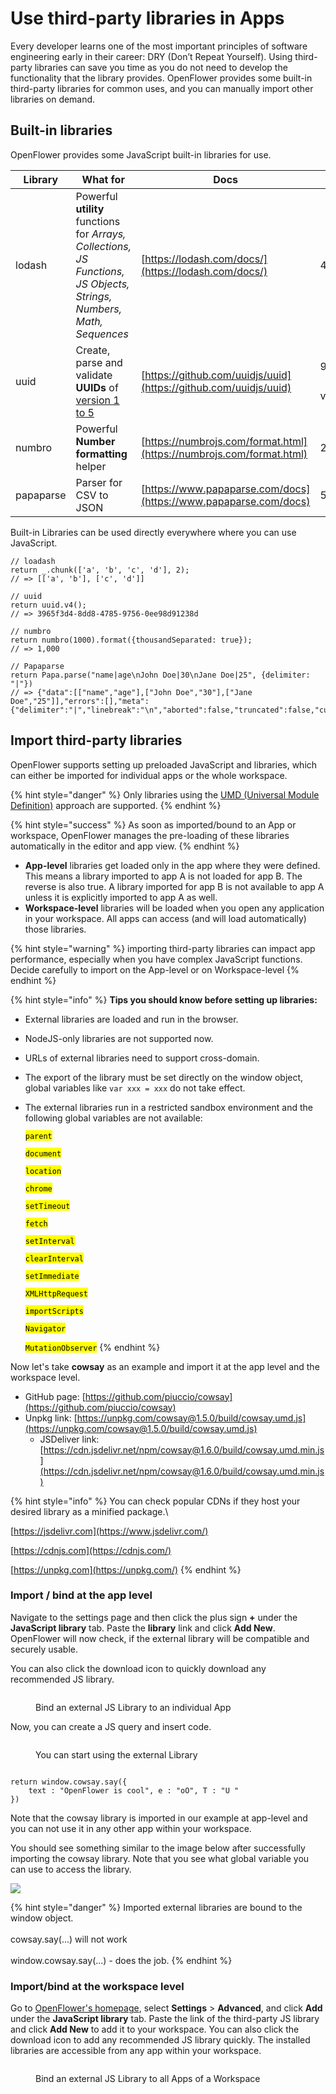 # Use third-party libraries in Apps

Every developer learns one of the most important principles of software engineering early in their career: DRY (Don’t Repeat Yourself). Using third-party libraries can save you time as you do not need to develop the functionality that the library provides. OpenFlower provides some built-in third-party libraries for common uses, and you can manually import other libraries on demand.

## Built-in libraries

OpenFlower provides some JavaScript built-in libraries for use.

| Library   | What for                                                                                                              | Docs                                                                 | Version                    |
| --------- | --------------------------------------------------------------------------------------------------------------------- | -------------------------------------------------------------------- | -------------------------- |
| lodash    | Powerful **utility** functions for _Arrays, Collections, JS Functions, JS Objects, Strings, Numbers, Math, Sequences_ | [https://lodash.com/docs/](https://lodash.com/docs/)                 | 4.17.21                    |
| uuid      | Create, parse and validate **UUIDs** of [version 1 to 5](https://www.uuidtools.com/uuid-versions-explained)           | [https://github.com/uuidjs/uuid](https://github.com/uuidjs/uuid)     | 9.0.0（Support v1/v3/v4/v5） |
| numbro    | Powerful **Number formatting** helper                                                                                 | [https://numbrojs.com/format.html](https://numbrojs.com/format.html) | 2.3.6                      |
| papaparse | Parser for CSV to JSON                                                                                                | [https://www.papaparse.com/docs](https://www.papaparse.com/docs)     | 5.3.2                      |

Built-in Libraries can be used directly everywhere where you can use JavaScript.

```
// loadash
return _.chunk(['a', 'b', 'c', 'd'], 2);
// => [['a', 'b'], ['c', 'd']]

// uuid
return uuid.v4();
// => 3965f3d4-8dd8-4785-9756-0ee98d91238d

// numbro
return numbro(1000).format({thousandSeparated: true});
// => 1,000

// Papaparse
return Papa.parse("name|age\nJohn Doe|30\nJane Doe|25", {delimiter: "|"})
// => {"data":[["name","age"],["John Doe","30"],["Jane Doe","25"]],"errors":[],"meta":{"delimiter":"|","linebreak":"\n","aborted":false,"truncated":false,"cursor":32}}
```

## Import third-party libraries

OpenFlower supports setting up preloaded JavaScript and libraries, which can either be imported for individual apps or the whole workspace.

{% hint style="danger" %}
Only libraries using the [UMD (Universal Module Definition)](https://github.com/umdjs/umd) approach are supported.&#x20;
{% endhint %}

{% hint style="success" %}
As soon as imported/bound to an App or workspace, OpenFlower manages the pre-loading of these libraries automatically in the editor and app view.
{% endhint %}

* **App-level** libraries get loaded only in the app where they were defined. This means a library imported to app A is not loaded for app B. The reverse is also true. A library imported for app B is not available to app A unless it is explicitly imported to app A as well.
* **Workspace-level** libraries will be loaded when you open any application in your workspace. All apps can access (and will load automatically) those libraries.

{% hint style="warning" %}
importing third-party libraries can impact app performance, especially when you have complex JavaScript functions. Decide carefully to import on the App-level or on Workspace-level
{% endhint %}

{% hint style="info" %}
**Tips you should know before setting up libraries:**

* External libraries are loaded and run in the browser.
* NodeJS-only libraries are not supported now.
* URLs of external libraries need to support cross-domain.
* The export of the library must be set directly on the window object, global variables like `var xxx = xxx` do not take effect.
*   The external libraries run in a restricted sandbox environment and the following global variables are not available:

    <mark style="background-color:yellow;">`parent`</mark>

    <mark style="background-color:yellow;">`document`</mark>

    <mark style="background-color:yellow;">`location`</mark>

    <mark style="background-color:yellow;">`chrome`</mark>

    <mark style="background-color:yellow;">`setTimeout`</mark>

    <mark style="background-color:yellow;">`fetch`</mark>

    <mark style="background-color:yellow;">`setInterval`</mark>

    <mark style="background-color:yellow;">`clearInterval`</mark>

    <mark style="background-color:yellow;">`setImmediate`</mark>

    <mark style="background-color:yellow;">`XMLHttpRequest`</mark>

    <mark style="background-color:yellow;">`importScripts`</mark>

    <mark style="background-color:yellow;">`Navigator`</mark>

    <mark style="background-color:yellow;">`MutationObserver`</mark>
{% endhint %}

Now let's take **cowsay** as an example and import it at the app level and the workspace level.

* GitHub page: [https://github.com/piuccio/cowsay](https://github.com/piuccio/cowsay)
* Unpkg link: [https://unpkg.com/cowsay@1.5.0/build/cowsay.umd.js](https://unpkg.com/cowsay@1.5.0/build/cowsay.umd.js)
  * JSDeliver link: [https://cdn.jsdelivr.net/npm/cowsay@1.6.0/build/cowsay.umd.min.js](https://cdn.jsdelivr.net/npm/cowsay@1.6.0/build/cowsay.umd.min.js)

{% hint style="info" %}
You can check popular CDNs if they host your desired library as a minified package.\


[https://jsdelivr.com](https://www.jsdelivr.com/)

[https://cdnjs.com](https://cdnjs.com/)

[https://unpkg.com](https://unpkg.com/)
{% endhint %}

### Import / bind at the app level

Navigate to the settings page and then click the plus sign **+** under the **JavaScript library** tab. Paste the **library** link and click **Add New**.  OpenFlower will now check, if the external library will be compatible and securely usable.

You can also click the download icon to quickly download any recommended JS library.

<figure><img src="../../.gitbook/assets/App Editor  External Libraries.png" alt=""><figcaption><p>Bind an external JS Library to an individual App</p></figcaption></figure>

Now, you can create a JS query and insert code.

<figure><img src="../../.gitbook/assets/App Edtor  External Library usage.png" alt=""><figcaption><p>You can start using the external Library</p></figcaption></figure>

```

return window.cowsay.say({
    text : "OpenFlower is cool", e : "oO", T : "U "
})
```

Note that the cowsay library is imported in our example at app-level and you can not use it in any other app within your workspace.

You should see something similar to the image below after successfully importing the cowsay library. Note that you see what global variable you can use to access the library.

![](<../../.gitbook/assets/CleanShot 2023-07-31 at 20.46.26.png>)

{% hint style="danger" %}
Imported external libraries are bound to the window object. \
\
cowsay.say(...) will not work\
\
window.cowsay.say(...) - does the job.
{% endhint %}

### Import/bind at the workspace level

Go to [OpenFlower's homepage](https://www.lowcoder.cloud/), select **Settings** > **Advanced**, and click **Add** under the **JavaScript library** tab. Paste the link of the third-party JS library and click **Add New** to add it to your workspace. You can also click the download icon to add any recommended JS library quickly. The installed libraries are accessible from any app within your workspace.

<figure><img src="../../.gitbook/assets/Admin  external Libraries.png" alt=""><figcaption><p>Bind an external JS Library to all Apps of a Workspace</p></figcaption></figure>
